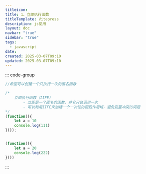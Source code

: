 ```yaml
---
titleicon: 
title: 1、立即执行函数
titleTemplate: Vitepress
description: js使用
layout: doc
navbar: "true"
sidebar: "true"
tags: 
  - javascript
date: 
created: 2025-03-07T09:10
updated: 2025-03-07T09:10
---
```



::: code-group
```js [立即执行函数.js]
//希望可以创建一个只执行一次的匿名函数

/* 
    立即执行函数（IIFE）
        - 立即是一个匿名的函数，并它只会调用一次
        - 可以利用IIFE来创建一个一次性的函数作用域，避免变量冲突的问题
*/
(function(){
    let a = 10
    console.log(111)
}());


(function(){
    let a = 20
    console.log(222)
}())
```
:::

